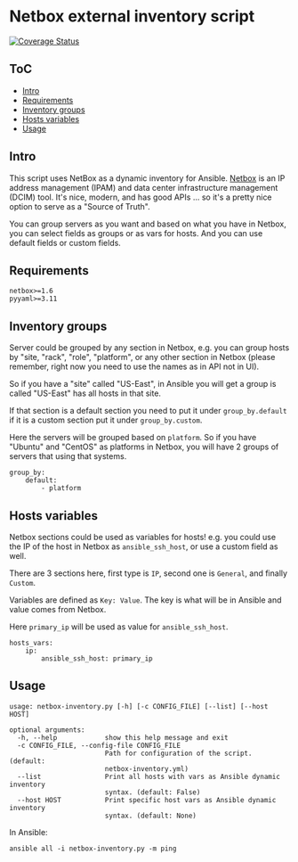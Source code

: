 Netbox external inventory script
================================

[![Coverage Status](https://coveralls.io/repos/github/AAbouZaid/netbox-as-ansible-inventory/badge.svg?branch=master)](https://coveralls.io/github/AAbouZaid/netbox-as-ansible-inventory?branch=master)

ToC
---
  * [Intro](#intro)
  * [Requirements](#requirements)
  * [Inventory groups](#inventory-groups)
  * [Hosts variables](#hosts-variables)
  * [Usage](#usage)


Intro
-----
This script uses NetBox as a dynamic inventory for Ansible. [Netbox](https://github.com/digitalocean/netbox/) is an IP address management (IPAM) and data center infrastructure management (DCIM) tool. It's nice, modern, and has good APIs ... so it's a pretty nice option to serve as a "Source of Truth".

You can group servers as you want and based on what you have in Netbox, you can select fields as groups or as vars for hosts. And you can use default fields or custom fields.


Requirements
---------
```
netbox>=1.6
pyyaml>=3.11
```


Inventory groups
----------------
Server could be grouped by any section in Netbox, e.g. you can group hosts by "site, "rack", "role", "platform", or any other section in Netbox (please remember, right now you need to use the names as in API not in UI).

So if you have a "site" called "US-East", in Ansible you will get a group is called "US-East" has all hosts in that site.

If that section is a default section you need to put it under `group_by.default` if it is a custom section put it under `group_by.custom`.

Here the servers will be grouped based on `platform`. So if you have "Ubuntu" and "CentOS" as platforms in Netbox, you will have 2 groups of servers that using that systems.
```
group_by:
    default:
        - platform
```

Hosts variables
---------------
Netbox sections could be used as variables for hosts! e.g. you could use the IP of the host in Netbox as `ansible_ssh_host`, or use a custom field as well.

There are 3 sections here, first type is `IP`, second one is `General`, and finally `Custom`. 

Variables are defined as `Key: Value`. The key is what will be in Ansible and value comes from Netbox.

Here `primary_ip` will be used as value for `ansible_ssh_host`.
```
hosts_vars:
    ip:
        ansible_ssh_host: primary_ip
```


Usage
-----
```
usage: netbox-inventory.py [-h] [-c CONFIG_FILE] [--list] [--host HOST]

optional arguments:
  -h, --help            show this help message and exit
  -c CONFIG_FILE, --config-file CONFIG_FILE
                        Path for configuration of the script. (default:
                        netbox-inventory.yml)
  --list                Print all hosts with vars as Ansible dynamic inventory
                        syntax. (default: False)
  --host HOST           Print specific host vars as Ansible dynamic inventory
                        syntax. (default: None)
```

In Ansible:
```
ansible all -i netbox-inventory.py -m ping
```
